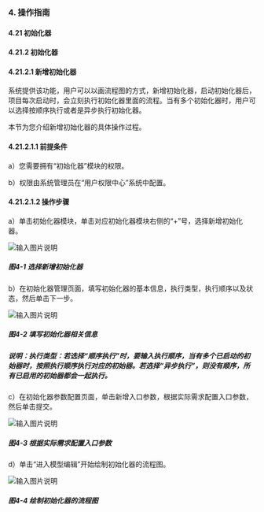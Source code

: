 ### 4. 操作指南

#### 4.21 初始化器

#### 4.21.2 初始化器

#### 4.21.2.1 新增初始化器

系统提供该功能，用户可以以画流程图的方式，新增初始化器，启动初始化器后，项目每次启动时，会立刻执行初始化器里面的流程。当有多个初始化器时，用户可以选择按顺序执行或者是异步执行初始化器。

本节为您介绍新增初始化器的具体操作过程。

#### 4.21.2.1.1 前提条件

a）您需要拥有“初始化器”模块的权限。

b）权限由系统管理员在“用户权限中心”系统中配置。

#### 4.21.2.1.2 操作步骤

a）单击初始化器模块，单击对应初始化器模块右侧的“+”号，选择新增初始化器。

![输入图片说明](../../../../../images/SoFlu%EF%BC%88%E5%90%8E%E7%AB%AF%EF%BC%89%E5%BC%80%E5%8F%91%E5%B9%B3%E5%8F%B0/1.%20%E6%9C%80%E6%96%B0%E7%89%88%E6%9C%AC%20-%20%E6%9B%B4%E6%96%B0%E6%97%A5%E6%9C%9F%20-%202022.10.08/4.%20%E6%93%8D%E4%BD%9C%E6%8C%87%E5%8D%97/21.%20%E5%88%9D%E5%A7%8B%E5%8C%96%E5%99%A8/2.%20%E5%88%9D%E5%A7%8B%E5%8C%96%E5%99%A8/image.png)

##### 图4-1 选择新增初始化器

b）在初始化器管理页面，填写初始化器的基本信息，执行类型，执行顺序以及状态，然后单击下一步。

![输入图片说明](../../../../../images/SoFlu%EF%BC%88%E5%90%8E%E7%AB%AF%EF%BC%89%E5%BC%80%E5%8F%91%E5%B9%B3%E5%8F%B0/1.%20%E6%9C%80%E6%96%B0%E7%89%88%E6%9C%AC%20-%20%E6%9B%B4%E6%96%B0%E6%97%A5%E6%9C%9F%20-%202022.10.08/4.%20%E6%93%8D%E4%BD%9C%E6%8C%87%E5%8D%97/21.%20%E5%88%9D%E5%A7%8B%E5%8C%96%E5%99%A8/2.%20%E5%88%9D%E5%A7%8B%E5%8C%96%E5%99%A8/4-2.png)

##### 图4-2 填写初始化器相关信息

##### 说明：执行类型：若选择“顺序执行”时，要输入执行顺序，当有多个已启动的初始器时，按照执行顺序执行对应的初始器。若选择“异步执行”，则没有顺序，所有已启用的初始器都会一起执行。

c）在初始化器参数配置页面，单击新增入口参数，根据实际需求配置入口参数，然后单击提交。

![输入图片说明](../../../../../images/SoFlu%EF%BC%88%E5%90%8E%E7%AB%AF%EF%BC%89%E5%BC%80%E5%8F%91%E5%B9%B3%E5%8F%B0/1.%20%E6%9C%80%E6%96%B0%E7%89%88%E6%9C%AC%20-%20%E6%9B%B4%E6%96%B0%E6%97%A5%E6%9C%9F%20-%202022.10.08/4.%20%E6%93%8D%E4%BD%9C%E6%8C%87%E5%8D%97/21.%20%E5%88%9D%E5%A7%8B%E5%8C%96%E5%99%A8/2.%20%E5%88%9D%E5%A7%8B%E5%8C%96%E5%99%A8/4-3.png)

##### 图4-3 根据实际需求配置入口参数

d）单击“进入模型编辑”开始绘制初始化器的流程图。

![输入图片说明](../../../../../images/SoFlu%EF%BC%88%E5%90%8E%E7%AB%AF%EF%BC%89%E5%BC%80%E5%8F%91%E5%B9%B3%E5%8F%B0/1.%20%E6%9C%80%E6%96%B0%E7%89%88%E6%9C%AC%20-%20%E6%9B%B4%E6%96%B0%E6%97%A5%E6%9C%9F%20-%202022.10.08/4.%20%E6%93%8D%E4%BD%9C%E6%8C%87%E5%8D%97/21.%20%E5%88%9D%E5%A7%8B%E5%8C%96%E5%99%A8/2.%20%E5%88%9D%E5%A7%8B%E5%8C%96%E5%99%A8/4-4.png)

##### 图4-4 绘制初始化器的流程图
